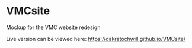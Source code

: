 # VMCsite

Mockup for the VMC website redesign

Live version can be viewed here: <a href="https://dakratochwill.github.io/VMCsite/">https://dakratochwill.github.io/VMCsite/</a>
